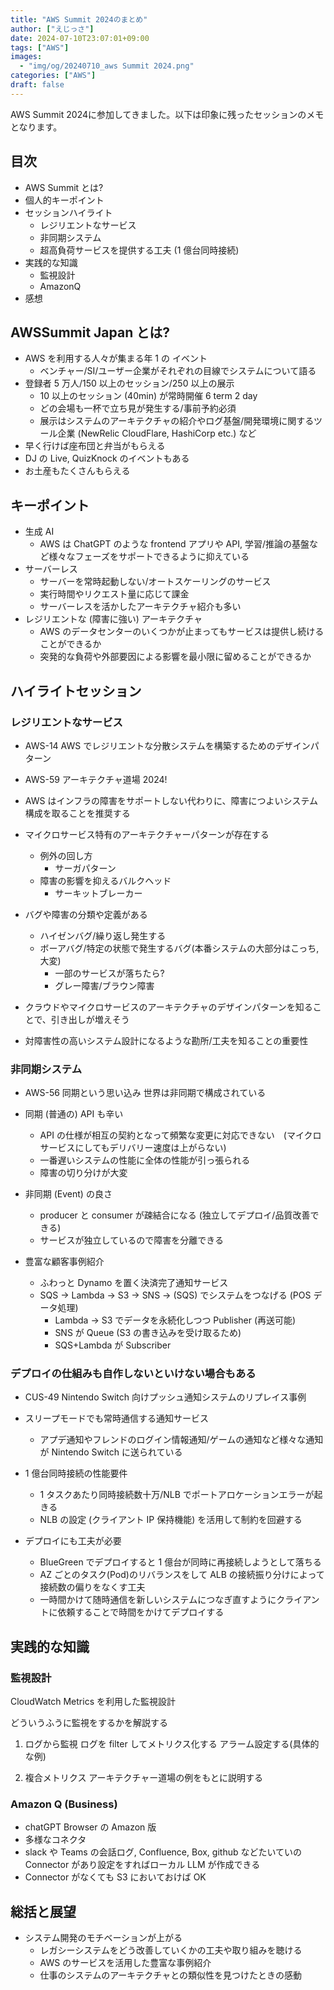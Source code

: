 ```yaml
---
title: "AWS Summit 2024のまとめ"
author: ["えじっさ"]
date: 2024-07-10T23:07:01+09:00
tags: ["AWS"]
images:
  - "img/og/20240710_aws Summit 2024.png"
categories: ["AWS"]
draft: false
---
```


AWS Summit 2024に参加してきました。以下は印象に残ったセッションのメモとなります。

## 目次

- AWS Summit とは?
- 個人的キーポイント
- セッションハイライト
  - レジリエントなサービス
  - 非同期システム
  - 超高負荷サービスを提供する工夫 (1 億台同時接続)
- 実践的な知識
  - 監視設計
  - AmazonQ
- 感想

## AWSSummit Japan とは?

- AWS を利用する人々が集まる年 1 の イベント
  - ベンチャー/SI/ユーザー企業がそれぞれの目線でシステムについて語る
- 登録者 5 万人/150 以上のセッション/250 以上の展示
  - 10 以上のセッション (40min) が常時開催 6 term 2 day
  - どの会場も一杯で立ち見が発生する/事前予約必須
  - 展示はシステムのアーキテクチャの紹介やログ基盤/開発環境に関するツール企業 (NewRelic CloudFlare, HashiCorp etc.) など
- 早く行けば座布団と弁当がもらえる
- DJ の Live, QuizKnock のイベントもある
- お土産もたくさんもらえる

## キーポイント

- 生成 AI
  - AWS は ChatGPT のような frontend アプリや API, 学習/推論の基盤など様々なフェーズをサポートできるように抑えている
- サーバーレス
  - サーバーを常時起動しない/オートスケーリングのサービス
  - 実行時間やリクエスト量に応じて課金
  - サーバーレスを活かしたアーキテクチャ紹介も多い
- レジリエントな (障害に強い) アーキテクチャ
  - AWS のデータセンターのいくつかが止まってもサービスは提供し続けることができるか
  - 突発的な負荷や外部要因による影響を最小限に留めることができるか

## ハイライトセッション

### レジリエントなサービス

- AWS-14 AWS でレジリエントな分散システムを構築するためのデザインパターン
- AWS-59 アーキテクチャ道場 2024!

- AWS はインフラの障害をサポートしない代わりに、障害につよいシステム構成を取ることを推奨する
- マイクロサービス特有のアーキテクチャーパターンが存在する
  - 例外の回し方
    - サーガパターン
  - 障害の影響を抑えるバルクヘッド
    - サーキットブレーカー
- バグや障害の分類や定義がある
  - ハイゼンバグ/繰り返し発生する
  - ボーアバグ/特定の状態で発生するバグ(本番システムの大部分はこっち, 大変)
    - 一部のサービスが落ちたら?
    - グレー障害/ブラウン障害

- クラウドやマイクロサービスのアーキテクチャのデザインパターンを知ることで、引き出しが増えそう
- 対障害性の高いシステム設計になるような勘所/工夫を知ることの重要性

### 非同期システム

- AWS-56 同期という思い込み 世界は非同期で構成されている

- 同期 (普通の) API も辛い
  - API の仕様が相互の契約となって頻繁な変更に対応できない　(マイクロサービスにしてもデリバリー速度は上がらない)
  - 一番遅いシステムの性能に全体の性能が引っ張られる
  - 障害の切り分けが大変
- 非同期 (Event) の良さ
  - producer と consumer が疎結合になる (独立してデプロイ/品質改善できる)
  - サービスが独立しているので障害を分離できる
- 豊富な顧客事例紹介
  - ふわっと Dynamo を置く決済完了通知サービス
  - SQS -> Lambda -> S3 -> SNS -> (SQS) でシステムをつなげる (POS データ処理)
    - Lambda -> S3 でデータを永続化しつつ Publisher (再送可能)
    - SNS が Queue (S3 の書き込みを受け取るため)
    - SQS+Lambda が Subscriber

### デプロイの仕組みも自作しないといけない場合もある

- CUS-49 Nintendo Switch 向けプッシュ通知システムのリプレイス事例

- スリープモードでも常時通信する通知サービス
  - アプデ通知やフレンドのログイン情報通知/ゲームの通知など様々な通知が Nintendo Switch に送られている
- 1 億台同時接続の性能要件
  - 1 タスクあたり同時接続数十万/NLB でポートアロケーションエラーが起きる
  - NLB の設定 (クライアント IP 保持機能) を活用して制約を回避する
- デプロイにも工夫が必要
  - BlueGreen でデプロイすると 1 億台が同時に再接続しようとして落ちる
  - AZ ごとのタスク(Pod)のリバランスをして ALB の接続振り分けによって接続数の偏りをなくす工夫
  - 一時間かけて随時通信を新しいシステムにつなぎ直すようにクライアントに依頼することで時間をかけてデプロイする

## 実践的な知識

### 監視設計

CloudWatch Metrics を利用した監視設計

どういうふうに監視をするかを解説する

1. ログから監視
   ログを filter してメトリクス化する
   アラーム設定する(具体的な例)

2. 複合メトリクス
   アーキテクチャー道場の例をもとに説明する

<!-- ### ログ、メトリクスの外部サービス -->

<!-- Trace/Metrics/Log の統合 -->
<!-- リリース前後の挙動の把握 -->
<!-- 開発者に依存しない仕様理解 -->
<!-- permaLink 機能をつかったコミュニケーション -->
<!-- CloudWatch with NewRelic など併用している事例もある (DMM クレーンゲーム配信) -->

### Amazon Q (Business)

- chatGPT Browser の Amazon 版
- 多様なコネクタ
- slack や Teams の会話ログ, Confluence, Box, github などたいていの Connector があり設定をすればローカル LLM が作成できる
- Connector がなくても S3 においておけば OK

<!-- ### AWS ChatBot on Slack -->

<!-- - 障害が起きたときに Athena で S3 を解析するコマンドを BedLock で生成する (Slack のボットが frontend) -->
<!-- - Slack の Bot を E2E テストの実行契機にする -->
<!--   - AWS ChatBot -> Lambda -> E2E テストトリガとなるエンドポイント on EC2 -->

## 総括と展望

- システム開発のモチベーションが上がる
  - レガシーシステムをどう改善していくかの工夫や取り組みを聴ける
  - AWS のサービスを活用した豊富な事例紹介
  - 仕事のシステムのアーキテクチャとの類似性を見つけたときの感動
